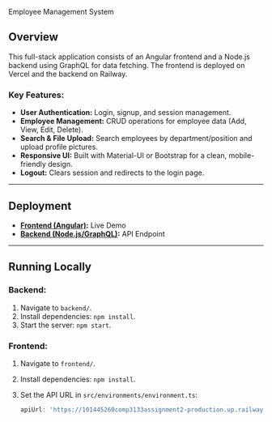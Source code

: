 Employee Management System

## Overview

This full-stack application consists of an Angular frontend and a Node.js backend using GraphQL for data fetching. The frontend is deployed on Vercel and the backend on Railway.

### Key Features:
- **User Authentication:** Login, signup, and session management.
- **Employee Management:** CRUD operations for employee data (Add, View, Edit, Delete).
- **Search & File Upload:** Search employees by department/position and upload profile pictures.
- **Responsive UI:** Built with Material-UI or Bootstrap for a clean, mobile-friendly design.
- **Logout:** Clears session and redirects to the login page.

---

## Deployment

- **[Frontend (Angular)](https://101445260-comp3133-assignment2-eyqp.vercel.app/login):** Live Demo
- **[Backend (Node.js/GraphQL)](https://101445260comp3133assignment2-production.up.railway.app/graphql):** API Endpoint

---

## Running Locally

### Backend:
1. Navigate to `backend/`.
2. Install dependencies: `npm install`.
3. Start the server: `npm start`.

### Frontend:
1. Navigate to `frontend/`.
2. Install dependencies: `npm install`.
3. Set the API URL in `src/environments/environment.ts`:

   ```ts
   apiUrl: 'https://101445260comp3133assignment2-production.up.railway.app/'
